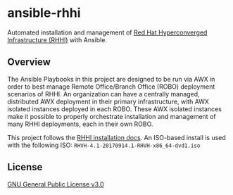 # ansible-rhhi
Automated installation and management of [Red Hat Hyperconverged Infrastructure (RHHI)](https://www.redhat.com/en/technologies/storage/use-cases/hyperconverged-infrastructure) with Ansible.

## Overview
The Ansible Playbooks in this project are designed to be run via AWX in order to best manage Remote Office/Branch Office (ROBO) deployment scenarios of RHHI. An organization can have a centrally managed, distributed AWX deployment in their primary infrastructure, with AWX isolated instances deployed in each ROBO. These AWX isolated instances make it possible to properly orchestrate installation and management of many RHHI deployments, each in their own ROBO.

This project follows the [RHHI installation docs](https://access.redhat.com/documentation/en-us/red_hat_hyperconverged_infrastructure/1.0/html/deploying_red_hat_hyperconverged_infrastructure/). An ISO-based install is used with the following ISO:
`RHVH-4.1-20170914.1-RHVH-x86_64-dvd1.iso`

## License
[GNU General Public License v3.0](LICENSE)
